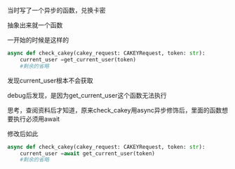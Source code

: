 当时写了一个异步的函数，兑换卡密

抽象出来就一个函数

一开始的时候是这样的

```python
async def check_cakey(cakey_request: CAKEYRequest, token: str):
    current_user =get_current_user(token)
    #剩余的省略
```

发现current_user根本不会获取

debug后发现，是因为get_current_user这个函数无法执行

思考，查阅资料后才知道，原来check_cakey用async异步修饰后，里面的函数想要执行必须用await

修改后如此

```python
async def check_cakey(cakey_request: CAKEYRequest, token: str):
    current_user =await get_current_user(token)
    #剩余的省略
```

